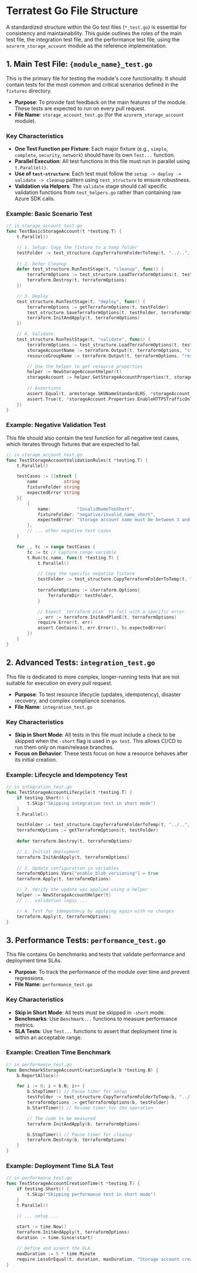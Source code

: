 # Terratest Go File Structure

A standardized structure within the Go test files (`*_test.go`) is essential for consistency and maintainability. This guide outlines the roles of the main test file, the integration test file, and the performance test file, using the `azurerm_storage_account` module as the reference implementation.

## 1. Main Test File: `{module_name}_test.go`

This is the primary file for testing the module's core functionality. It should contain tests for the most common and critical scenarios defined in the `fixtures` directory.

-   **Purpose**: To provide fast feedback on the main features of the module. These tests are expected to run on every pull request.
-   **File Name**: `storage_account_test.go` (for the `azurerm_storage_account` module).

### Key Characteristics

-   **One Test Function per Fixture**: Each major fixture (e.g., `simple`, `complete`, `security`, `network`) should have its own `Test...` function.
-   **Parallel Execution**: All test functions in this file must run in parallel using `t.Parallel()`.
-   **Use of `test-structure`**: Each test must follow the `setup -> deploy -> validate -> cleanup` pattern using `test_structure` to ensure robustness.
-   **Validation via Helpers**: The `validate` stage should call specific validation functions from `test_helpers.go` rather than containing raw Azure SDK calls.

### Example: Basic Scenario Test

```go
// in storage_account_test.go
func TestBasicStorageAccount(t *testing.T) {
	t.Parallel()

	// 1. Setup: Copy the fixture to a temp folder
	testFolder := test_structure.CopyTerraformFolderToTemp(t, "../..", "azurerm_storage_account/tests/fixtures/simple")
	
	// 2. Defer Cleanup
	defer test_structure.RunTestStage(t, "cleanup", func() {
		terraformOptions := test_structure.LoadTerraformOptions(t, testFolder)
		terraform.Destroy(t, terraformOptions)
	})

	// 3. Deploy
	test_structure.RunTestStage(t, "deploy", func() {
		terraformOptions := getTerraformOptions(t, testFolder)
		test_structure.SaveTerraformOptions(t, testFolder, terraformOptions)
		terraform.InitAndApply(t, terraformOptions)
	})

	// 4. Validate
	test_structure.RunTestStage(t, "validate", func() {
		terraformOptions := test_structure.LoadTerraformOptions(t, testFolder)
		storageAccountName := terraform.Output(t, terraformOptions, "storage_account_name")
		resourceGroupName := terraform.Output(t, terraformOptions, "resource_group_name")

		// Use the helper to get resource properties
		helper := NewStorageAccountHelper(t)
		storageAccount := helper.GetStorageAccountProperties(t, storageAccountName, resourceGroupName)
		
		// Assertions
		assert.Equal(t, armstorage.SKUNameStandardLRS, *storageAccount.SKU.Name)
		assert.True(t, *storageAccount.Properties.EnableHTTPSTrafficOnly)
	})
}
```

### Example: Negative Validation Test

This file should also contain the test function for all negative test cases, which iterates through fixtures that are expected to fail.

```go
// in storage_account_test.go
func TestStorageAccountValidationRules(t *testing.T) {
	t.Parallel()

	testCases := []struct {
		name          string
		fixtureFolder string
		expectedError string
	}{
		{
			name:          "InvalidNameTooShort",
			fixtureFolder: "negative/invalid_name_short",
			expectedError: "Storage account name must be between 3 and 24 characters",
		},
		// ... other negative test cases
	}

	for _, tc := range testCases {
		tc := tc // Capture range variable
		t.Run(tc.name, func(t *testing.T) {
			t.Parallel()

			// Copy the specific negative fixture
			testFolder := test_structure.CopyTerraformFolderToTemp(t, "../..", "azurerm_storage_account/tests/fixtures/"+tc.fixtureFolder)
			
			terraformOptions := &terraform.Options{
				TerraformDir: testFolder,
			}

			// Expect `terraform plan` to fail with a specific error
			_, err := terraform.InitAndPlanE(t, terraformOptions)
			require.Error(t, err)
			assert.Contains(t, err.Error(), tc.expectedError)
		})
	}
}
```

## 2. Advanced Tests: `integration_test.go`

This file is dedicated to more complex, longer-running tests that are not suitable for execution on every pull request.

-   **Purpose**: To test resource lifecycle (updates, idempotency), disaster recovery, and complex compliance scenarios.
-   **File Name**: `integration_test.go`

### Key Characteristics

-   **Skip in Short Mode**: All tests in this file must include a check to be skipped when the `-short` flag is used in `go test`. This allows CI/CD to run them only on main/release branches.
-   **Focus on Behavior**: These tests focus on how a resource behaves after its initial creation.

### Example: Lifecycle and Idempotency Test

```go
// in integration_test.go
func TestStorageAccountLifecycle(t *testing.T) {
	if testing.Short() {
		t.Skip("Skipping integration test in short mode")
	}
	t.Parallel()

	testFolder := test_structure.CopyTerraformFolderToTemp(t, "../..", "azurerm_storage_account/tests/fixtures/simple")
	terraformOptions := getTerraformOptions(t, testFolder)
	
	defer terraform.Destroy(t, terraformOptions)

	// 1. Initial deployment
	terraform.InitAndApply(t, terraformOptions)
	
	// 2. Update configuration in variables
	terraformOptions.Vars["enable_blob_versioning"] = true
	terraform.Apply(t, terraformOptions)

	// 3. Verify the update was applied using a helper
	helper := NewStorageAccountHelper(t)
	// ... validation logic ...

	// 4. Test for idempotency by applying again with no changes
	terraform.Apply(t, terraformOptions)
}
```

## 3. Performance Tests: `performance_test.go`

This file contains Go benchmarks and tests that validate performance and deployment time SLAs.

-   **Purpose**: To track the performance of the module over time and prevent regressions.
-   **File Name**: `performance_test.go`

### Key Characteristics

-   **Skip in Short Mode**: All tests must be skipped in `-short` mode.
-   **Benchmarks**: Use `Benchmark...` functions to measure performance metrics.
-   **SLA Tests**: Use `Test...` functions to assert that deployment time is within an acceptable range.

### Example: Creation Time Benchmark

```go
// in performance_test.go
func BenchmarkStorageAccountCreationSimple(b *testing.B) {
	b.ReportAllocs()

	for i := 0; i < b.N; i++ {
		b.StopTimer() // Pause timer for setup
		testFolder := test_structure.CopyTerraformFolderToTemp(b, "../..", "azurerm_storage_account/tests/fixtures/simple")
		terraformOptions := getTerraformOptions(b, testFolder)
		b.StartTimer() // Resume timer for the operation

		// The code to be measured
		terraform.InitAndApply(b, terraformOptions)

		b.StopTimer() // Pause timer for cleanup
		terraform.Destroy(b, terraformOptions)
	}
}
```

### Example: Deployment Time SLA Test

```go
// in performance_test.go
func TestStorageAccountCreationTime(t *testing.T) {
	if testing.Short() {
		t.Skip("Skipping performance test in short mode")
	}
	t.Parallel()

	// ... setup ...
	
	start := time.Now()
	terraform.InitAndApply(t, terraformOptions)
	duration := time.Since(start)

	// Define and assert the SLA
	maxDuration := 5 * time.Minute
	require.LessOrEqual(t, duration, maxDuration, "Storage account creation took too long")
}
```
